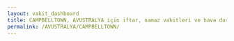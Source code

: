 ```yaml
---
layout: vakit_dashboard
title: CAMPBELLTOWN, AVUSTRALYA için iftar, namaz vakitleri ve hava durumu - ilçe/eyalet seç
permalink: /AVUSTRALYA/CAMPBELLTOWN/
---
```


<script type="text/javascript">
  var GLOBAL_COUNTRY = 'AVUSTRALYA';
  var GLOBAL_CITY = 'CAMPBELLTOWN';
  var GLOBAL_STATE = '';
  var lat = 72;
  var lon = 21;
</script>
